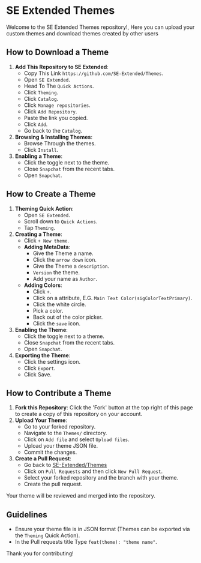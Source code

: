 # SE Extended Themes
Welcome to the SE Extended Themes repository!, Here you can upload your custom themes and download themes created by other users

## How to Download a Theme
1. **Add This Repository to SE Extended**:
    - Copy This Link `https://github.com/SE-Extended/Themes`.
    - Open `SE Extended`.
    - Head To The `Quick Actions`.
    - Click `Theming`.
    - Click `Catalog`.
    - Click `Manage repositories`.
    - Click `Add Repository`.
    - Paste the link you copied.
    - Click `Add`.
    - Go back to the `Catalog`.
2. **Browsing & Installing Themes**:
    - Browse Through the themes.
    - Click `Install`.
3. **Enabling a Theme**:
    - Click the toggle next to the theme.
    - Close `Snapchat` from the recent tabs.
    - Open `Snapchat`.

## How to Create a Theme

1. **Theming Quick Action**:
    - Open `SE Extended`.
    - Scroll down to `Quick Actions`.
    - Tap `Theming`.
2. **Creating a Theme**:
   - Click `+ New theme`.
    - **Adding MetaData**:
       - Give the Theme a name.
       - Click the `arrow down` icon.
       - Give the Theme a `description`.
       - `Version` the theme.
       - Add your name as `Author`.
    - **Adding Colors**:
       - Click `+`.
       - Click on a attribute, E.G. `Main Text Color(sigColorTextPrimary)`.
       - Click the white circle.
       - Pick a color.
       - Back out of the color picker.
       - Click the `save` icon. 
3. **Enabling the Theme**:
    - Click the toggle next to a theme.
    - Close `Snapchat` from the recent tabs.
    - Open `Snapchat`.
4. **Exporting the Theme**:
    - Click the settings icon.
    - Click `Export`.
    - Click Save.

## How to Contribute a Theme

1. **Fork this Repository**: Click the 'Fork' button at the top right of this page to create a copy of this repository on your account.
2. **Upload Your Theme**:
    - Go to your forked repository.
    - Navigate to the `Themes/` directory.
    - Click on `Add file` and select `Upload files`.
    - Upload your theme JSON file.
    - Commit the changes.
3. **Create a Pull Request**:
    - Go back to [SE-Extended/Themes](https://github.com/SE-Extended/Themes)
    - Click on `Pull Requests` and then click `New Pull Request`.
    - Select your forked repository and the branch with your theme.
    - Create the pull request.

Your theme will be reviewed and merged into the repository.
## Guidelines

- Ensure your theme file is in JSON format (Themes can be exported via the `Theming` Quick Action).
- In the Pull requests title Type `feat(theme): "theme name"`.

Thank you for contributing!
